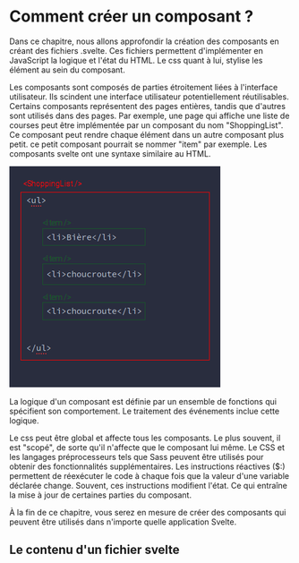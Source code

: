 # Comment créer un composant ?

Dans ce chapitre, nous allons approfondir la création des composants en créant des fichiers .svelte. Ces fichiers permettent d'implémenter en JavaScript la logique et l'état du HTML. Le css quant à lui, stylise les élément au sein du composant.

Les composants sont composés de parties étroitement liées à l'interface utilisateur. Ils scindent une interface utilisateur potentiellement réutilisables. Certains composants représentent des pages entières, tandis que d'autres sont utilisés dans des pages. Par exemple, une page qui affiche une liste de courses peut être implémentée par un composant du nom "ShoppingList". Ce composant peut rendre chaque élément dans un autre composant plus petit. ce petit composant pourrait se nommer "item" par exemple. Les composants svelte ont une syntaxe similaire au HTML.

![schema de composants imbriqué](images/chap-2/schema-composition.png)

La logique d'un composant est définie par un ensemble de fonctions qui spécifient son comportement. Le traitement des événements inclue cette logique.

Le css peut être global et affecte tous les composants. Le plus souvent, il est "scopé", de sorte qu'il n'affecte que le composant lui même. Le CSS et les langages préprocesseurs tels que Sass peuvent être utilisés pour obtenir des fonctionnalités supplémentaires. Les instructions réactives ($:) permettent de réexécuter le code à chaque fois que la valeur d'une variable déclarée change. Souvent, ces instructions modifient l'état. Ce qui entraîne la mise à jour de certaines parties du composant.

À la fin de ce chapitre, vous serez en mesure de créer des composants qui peuvent être utilisés dans n'importe quelle application Svelte.

## Le contenu d'un fichier svelte
